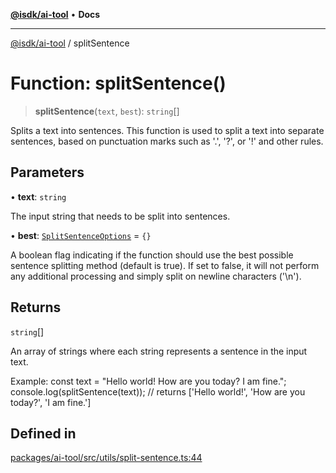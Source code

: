 [**@isdk/ai-tool**](../README.md) • **Docs**

***

[@isdk/ai-tool](../globals.md) / splitSentence

# Function: splitSentence()

> **splitSentence**(`text`, `best`): `string`[]

Splits a text into sentences.
This function is used to split a text into separate sentences, based on punctuation marks such as '.', '?', or '!' and other rules.

## Parameters

• **text**: `string`

The input string that needs to be split into sentences.

• **best**: [`SplitSentenceOptions`](../interfaces/SplitSentenceOptions.md) = `{}`

A boolean flag indicating if the function should use the best possible sentence splitting method (default is true).
If set to false, it will not perform any additional processing and simply split on newline characters ('\n').

## Returns

`string`[]

An array of strings where each string represents a sentence in the input text.

Example:
const text = "Hello world! How are you today? I am fine.";
console.log(splitSentence(text));  // returns ['Hello world!', 'How are you today?', 'I am fine.']

## Defined in

[packages/ai-tool/src/utils/split-sentence.ts:44](https://github.com/isdk/ai-tool.js/blob/e324043799402aa2caa41711a9168487ab85c166/src/utils/split-sentence.ts#L44)
